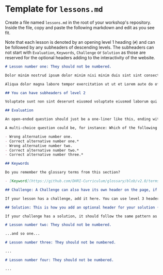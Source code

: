 # Template for `lessons.md`

Create a file named `lessons.md` in the root of your workshop's repository. Inside the file, copy and paste the following markdown and edit as you see fit.

Note that each lesson is denoted by an opening level 1 heading (`#`) and can be followed by any subheaders of descending levels. The subheaders can not start with `Evaluation`, `Keywords`, `Challenge` or `Solution` as those are reserved for the optional headers adding to the interactivity of the website.

```md
# Lesson number one: They should not be numbered.

Dolor minim nostrud ipsum dolor minim nisi minim duis sint sint consectetur proident quis velit. Elit duis eu laborum veniam quis magna deserunt amet est Lorem. Proident aliqua in velit consequat veniam irure reprehenderit incididunt do laborum tempor qui. Commodo minim est dolor do magna ullamco magna dolore ipsum culpa laborum voluptate esse elit. Consequat ullamco sunt ut laborum anim in consequat consectetur deserunt qui dolore proident. Ad occaecat aliquip incididunt dolore laboris et adipisicing occaecat exercitation laborum fugiat enim ea excepteur. Excepteur ea dolore consectetur ea eiusmod enim.

Aliqua dolor magna labore tempor exercitation ut ut et Lorem aute do officia anim. Ea dolor incididunt laborum tempor laborum eu. Laboris consectetur laborum magna Lorem veniam mollit consectetur officia. Lorem aliquip id labore excepteur nisi id ea elit aute. Fugiat proident esse amet mollit dolor mollit tempor occaecat. Minim do culpa aute cupidatat. Pariatur cillum minim et sint et nisi mollit pariatur qui.

## You can have subheaders of level 2

Voluptate sunt non sint deserunt eiusmod voluptate eiusmod laborum qui consectetur dolor ad. Lorem adipisicing fugiat ullamco pariatur id proident fugiat elit eiusmod commodo nisi sit. Dolor labore aute dolor labore laborum labore veniam quis incididunt nisi qui sunt. Pariatur Lorem aute dolor dolore laboris nisi eu exercitation qui. Reprehenderit non enim ullamco fugiat nostrud minim commodo nisi officia duis aliquip elit.

## Evaluation

An open-ended question should just be a one-liner like this, ending with a question mark?

A multi-choice question could be, for instance: Which of the following sentences is correct:

- Wrong alternative number one.
- Correct alternative number one.*
- Wrong alternative number two.
- Correct alternative number two.*
- Correct alternative number three.*

## Keywords

Do you remember the glossary terms from this section?

- [Keyword](https://github.com/DHRI-Curriculum/glossary/blob/v2.0/terms/insert-keyword-here.md)

## Challenge: A Challenge can also have its own header on the page, if you add it like this (you can also leave it as "## Challenge")

If your lesson has a challenge, add it here. You can use level 3 headers, if you need to, and any styled markdown.

## Solution: This is how you add an optional header for your solution (you can also leave it as "## Solution")

If your challenge has a solution, it should follow the same pattern as the challenge above. The solution’s following paragraph(s), can also use level 3 headers, if you need to, and any styled markdown.

# Lesson number two: They should not be numbered.

...and so one...

# Lesson number three: They should not be numbered.

...

# Lesson number four: They should not be numbered.

...
```